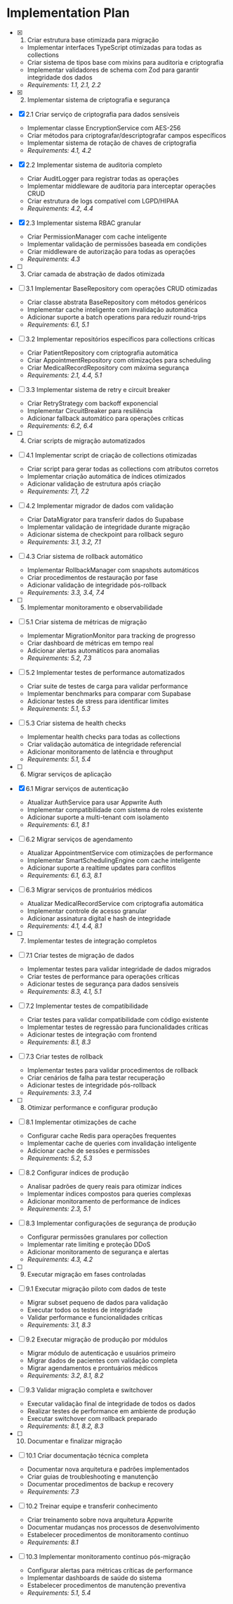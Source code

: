 # Implementation Plan

- [x] 1. Criar estrutura base otimizada para migração





  - Implementar interfaces TypeScript otimizadas para todas as collections
  - Criar sistema de tipos base com mixins para auditoria e criptografia
  - Implementar validadores de schema com Zod para garantir integridade dos dados
  - _Requirements: 1.1, 2.1, 2.2_



- [x] 2. Implementar sistema de criptografia e segurança



- [x] 2.1 Criar serviço de criptografia para dados sensíveis


  - Implementar classe EncryptionService com AES-256
  - Criar métodos para criptografar/descriptografar campos específicos
  - Implementar sistema de rotação de chaves de criptografia
  - _Requirements: 4.1, 4.2_

- [x] 2.2 Implementar sistema de auditoria completo


  - Criar AuditLogger para registrar todas as operações
  - Implementar middleware de auditoria para interceptar operações CRUD
  - Criar estrutura de logs compatível com LGPD/HIPAA
  - _Requirements: 4.2, 4.4_

- [x] 2.3 Implementar sistema RBAC granular


  - Criar PermissionManager com cache inteligente
  - Implementar validação de permissões baseada em condições
  - Criar middleware de autorização para todas as operações
  - _Requirements: 4.3_

- [ ] 3. Criar camada de abstração de dados otimizada
- [ ] 3.1 Implementar BaseRepository com operações CRUD otimizadas
  - Criar classe abstrata BaseRepository com métodos genéricos
  - Implementar cache inteligente com invalidação automática
  - Adicionar suporte a batch operations para reduzir round-trips
  - _Requirements: 6.1, 5.1_

- [ ] 3.2 Implementar repositórios específicos para collections críticas
  - Criar PatientRepository com criptografia automática
  - Criar AppointmentRepository com otimizações para scheduling
  - Criar MedicalRecordRepository com máxima segurança
  - _Requirements: 2.1, 4.4, 5.1_

- [ ] 3.3 Implementar sistema de retry e circuit breaker
  - Criar RetryStrategy com backoff exponencial
  - Implementar CircuitBreaker para resiliência
  - Adicionar fallback automático para operações críticas
  - _Requirements: 6.2, 6.4_

- [ ] 4. Criar scripts de migração automatizados
- [ ] 4.1 Implementar script de criação de collections otimizadas
  - Criar script para gerar todas as collections com atributos corretos
  - Implementar criação automática de índices otimizados
  - Adicionar validação de estrutura após criação
  - _Requirements: 7.1, 7.2_

- [ ] 4.2 Implementar migrador de dados com validação
  - Criar DataMigrator para transferir dados do Supabase
  - Implementar validação de integridade durante migração
  - Adicionar sistema de checkpoint para rollback seguro
  - _Requirements: 3.1, 3.2, 7.1_

- [ ] 4.3 Criar sistema de rollback automático
  - Implementar RollbackManager com snapshots automáticos
  - Criar procedimentos de restauração por fase
  - Adicionar validação de integridade pós-rollback
  - _Requirements: 3.3, 3.4, 7.4_

- [ ] 5. Implementar monitoramento e observabilidade
- [ ] 5.1 Criar sistema de métricas de migração
  - Implementar MigrationMonitor para tracking de progresso
  - Criar dashboard de métricas em tempo real
  - Adicionar alertas automáticos para anomalias
  - _Requirements: 5.2, 7.3_

- [ ] 5.2 Implementar testes de performance automatizados
  - Criar suite de testes de carga para validar performance
  - Implementar benchmarks para comparar com Supabase
  - Adicionar testes de stress para identificar limites
  - _Requirements: 5.1, 5.3_

- [ ] 5.3 Criar sistema de health checks
  - Implementar health checks para todas as collections
  - Criar validação automática de integridade referencial
  - Adicionar monitoramento de latência e throughput
  - _Requirements: 5.1, 5.4_

- [ ] 6. Migrar serviços de aplicação
- [x] 6.1 Migrar serviços de autenticação








  - Atualizar AuthService para usar Appwrite Auth
  - Implementar compatibilidade com sistema de roles existente
  - Adicionar suporte a multi-tenant com isolamento
  - _Requirements: 6.1, 8.1_

- [ ] 6.2 Migrar serviços de agendamento
  - Atualizar AppointmentService com otimizações de performance
  - Implementar SmartSchedulingEngine com cache inteligente
  - Adicionar suporte a realtime updates para conflitos
  - _Requirements: 6.1, 6.3, 8.1_

- [ ] 6.3 Migrar serviços de prontuários médicos
  - Atualizar MedicalRecordService com criptografia automática
  - Implementar controle de acesso granular
  - Adicionar assinatura digital e hash de integridade
  - _Requirements: 4.1, 4.4, 8.1_

- [ ] 7. Implementar testes de integração completos
- [ ] 7.1 Criar testes de migração de dados
  - Implementar testes para validar integridade de dados migrados
  - Criar testes de performance para operações críticas
  - Adicionar testes de segurança para dados sensíveis
  - _Requirements: 8.3, 4.1, 5.1_

- [ ] 7.2 Implementar testes de compatibilidade
  - Criar testes para validar compatibilidade com código existente
  - Implementar testes de regressão para funcionalidades críticas
  - Adicionar testes de integração com frontend
  - _Requirements: 8.1, 8.3_

- [ ] 7.3 Criar testes de rollback
  - Implementar testes para validar procedimentos de rollback
  - Criar cenários de falha para testar recuperação
  - Adicionar testes de integridade pós-rollback
  - _Requirements: 3.3, 7.4_

- [ ] 8. Otimizar performance e configurar produção
- [ ] 8.1 Implementar otimizações de cache
  - Configurar cache Redis para operações frequentes
  - Implementar cache de queries com invalidação inteligente
  - Adicionar cache de sessões e permissões
  - _Requirements: 5.2, 5.3_

- [ ] 8.2 Configurar índices de produção
  - Analisar padrões de query reais para otimizar índices
  - Implementar índices compostos para queries complexas
  - Adicionar monitoramento de performance de índices
  - _Requirements: 2.3, 5.1_

- [ ] 8.3 Implementar configurações de segurança de produção
  - Configurar permissões granulares por collection
  - Implementar rate limiting e proteção DDoS
  - Adicionar monitoramento de segurança e alertas
  - _Requirements: 4.3, 4.2_

- [ ] 9. Executar migração em fases controladas
- [ ] 9.1 Executar migração piloto com dados de teste
  - Migrar subset pequeno de dados para validação
  - Executar todos os testes de integridade
  - Validar performance e funcionalidades críticas
  - _Requirements: 3.1, 8.3_

- [ ] 9.2 Executar migração de produção por módulos
  - Migrar módulo de autenticação e usuários primeiro
  - Migrar dados de pacientes com validação completa
  - Migrar agendamentos e prontuários médicos
  - _Requirements: 3.2, 8.1, 8.2_

- [ ] 9.3 Validar migração completa e switchover
  - Executar validação final de integridade de todos os dados
  - Realizar testes de performance em ambiente de produção
  - Executar switchover com rollback preparado
  - _Requirements: 8.1, 8.2, 8.3_

- [ ] 10. Documentar e finalizar migração
- [ ] 10.1 Criar documentação técnica completa
  - Documentar nova arquitetura e padrões implementados
  - Criar guias de troubleshooting e manutenção
  - Documentar procedimentos de backup e recovery
  - _Requirements: 7.3_

- [ ] 10.2 Treinar equipe e transferir conhecimento
  - Criar treinamento sobre nova arquitetura Appwrite
  - Documentar mudanças nos processos de desenvolvimento
  - Estabelecer procedimentos de monitoramento contínuo
  - _Requirements: 8.1_

- [ ] 10.3 Implementar monitoramento contínuo pós-migração
  - Configurar alertas para métricas críticas de performance
  - Implementar dashboards de saúde do sistema
  - Estabelecer procedimentos de manutenção preventiva
  - _Requirements: 5.1, 5.4_